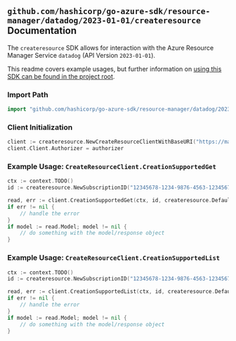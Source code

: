 
## `github.com/hashicorp/go-azure-sdk/resource-manager/datadog/2023-01-01/createresource` Documentation

The `createresource` SDK allows for interaction with the Azure Resource Manager Service `datadog` (API Version `2023-01-01`).

This readme covers example usages, but further information on [using this SDK can be found in the project root](https://github.com/hashicorp/go-azure-sdk/tree/main/docs).

### Import Path

```go
import "github.com/hashicorp/go-azure-sdk/resource-manager/datadog/2023-01-01/createresource"
```


### Client Initialization

```go
client := createresource.NewCreateResourceClientWithBaseURI("https://management.azure.com")
client.Client.Authorizer = authorizer
```


### Example Usage: `CreateResourceClient.CreationSupportedGet`

```go
ctx := context.TODO()
id := createresource.NewSubscriptionID("12345678-1234-9876-4563-123456789012")

read, err := client.CreationSupportedGet(ctx, id, createresource.DefaultCreationSupportedGetOperationOptions())
if err != nil {
	// handle the error
}
if model := read.Model; model != nil {
	// do something with the model/response object
}
```


### Example Usage: `CreateResourceClient.CreationSupportedList`

```go
ctx := context.TODO()
id := createresource.NewSubscriptionID("12345678-1234-9876-4563-123456789012")

read, err := client.CreationSupportedList(ctx, id, createresource.DefaultCreationSupportedListOperationOptions())
if err != nil {
	// handle the error
}
if model := read.Model; model != nil {
	// do something with the model/response object
}
```
